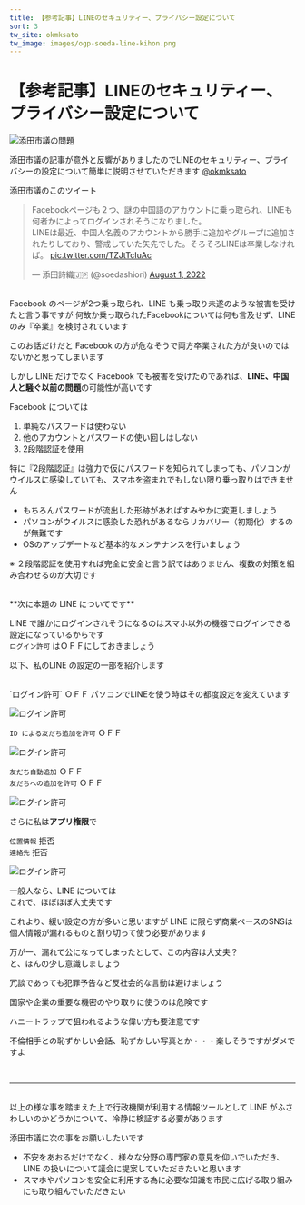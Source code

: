 ```yaml
---
title: 【参考記事】LINEのセキュリティー、プライバシー設定について  
sort: 3
tw_site: okmksato  
tw_image: images/ogp-soeda-line-kihon.png  
---
```

# 【参考記事】LINEのセキュリティー、プライバシー設定について
![添田市議の問題](images/ogp-soeda-line-kihon.png)

添田市議の記事が意外と反響がありましたのでLINEのセキュリティー、プライバシーの設定について簡単に説明させていただきます [@okmksato](http://twitter.com/okmksato/)

添田市議のこのツイート

<blockquote class="twitter-tweet"><p lang="ja" dir="ltr">Facebookページも２つ、謎の中国語のアカウントに乗っ取られ、LINEも何者かによってログインされそうになりました。<br>LINEは最近、中国人名義のアカウントから勝手に追加やグループに追加されたりしており、警戒していた矢先でした。そろそろLINEは卒業しなければ。 <a href="https://t.co/TZJtTcIuAc">pic.twitter.com/TZJtTcIuAc</a></p>&mdash; 添田詩織🇯🇵 (@soedashiori) <a href="https://twitter.com/soedashiori/status/1554084460542701570?ref_src=twsrc%5Etfw">August 1, 2022</a></blockquote> <script async src="https://platform.twitter.com/widgets.js" charset="utf-8"></script>

<br />
Facebook のページが2つ乗っ取られ、LINE も乗っ取り未遂のような被害を受けたと言う事ですが  
何故か乗っ取られたFacebookについては何も言及せず、LINE のみ『卒業』を検討されています  

このお話だけだと Facebook の方が危なそうで両方卒業された方が良いのではないかと思ってしまいます  

しかし LINE だけでなく Facebook でも被害を受けたのであれば、**LINE、中国人と騒ぐ以前の問題**の可能性が高いです

Facebook については

1. 単純なパスワードは使わない
2. 他のアカウントとパスワードの使い回しはしない
3. 2段階認証を使用

特に『2段階認証』は強力で仮にパスワードを知られてしまっても、パソコンがウイルスに感染していても、スマホを盗まれでもしない限り乗っ取りはできません

- もちろんパスワードが流出した形跡があればすみやかに変更しましょう
- パソコンがウイルスに感染した恐れがあるならリカバリー（初期化）するのが無難です
- OSのアップデートなど基本的なメンテナンスを行いましょう

※ ２段階認証を使用すれば完全に安全と言う訳ではありません、複数の対策を組み合わせるのが大切です

<br />
**次に本題の LINE についてです**

LINE で誰かにログインされそうになるのはスマホ以外の機器でログインできる設定になっているからです  
`ログイン許可` はＯＦＦにしておきましょう

以下、私のLINE の設定の一部を紹介します

<br />
`ログイン許可` ＯＦＦ    
パソコンでLINEを使う時はその都度設定を変えています  

![ログイン許可](images/line-1.png)

`ID による友だち追加を許可` ＯＦＦ  

![ログイン許可](images/line-2.png)

`友だち自動追加` ＯＦＦ  
`友だちへの追加を許可` ＯＦＦ  

![ログイン許可](images/line-3.png)

さらに私は**アプリ権限**で

`位置情報` 拒否  
`連絡先` 拒否  

![ログイン許可](images/line-4.png)


一般人なら、LINE については  
これで、ほぼほぼ大丈夫です

これより、緩い設定の方が多いと思いますが LINE に限らず商業ベースのSNSは個人情報が漏れるものと割り切って使う必要があります  

万が一、漏れて公になってしまったとして、この内容は大丈夫？  
と、ほんの少し意識しましょう

冗談であっても犯罪予告など反社会的な言動は避けましょう  

国家や企業の重要な機密のやり取りに使うのは危険です  

ハニートラップで狙われるような偉い方も要注意です  

不倫相手との恥ずかしい会話、恥ずかしい写真とか・・・楽しそうですがダメですよ

<br />
<hr />

<br />
以上の様な事を踏まえた上で行政機関が利用する情報ツールとして LINE がふさわしいのかどうかについて、冷静に検証する必要があります

添田市議に次の事をお願いしたいです

- 不安をあおるだけでなく、様々な分野の専門家の意見を仰いでいただき、LINE の扱いについて議会に提案していただきたいと思います
- スマホやパソコンを安全に利用する為に必要な知識を市民に広げる取り組みにも取り組んでいただきたい
